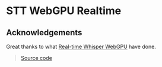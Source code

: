 # STT WebGPU Realtime

## Acknowledgements

Great thanks to what [Real-time Whisper WebGPU](https://huggingface.co/spaces/Xenova/realtime-whisper-webgpu) have done.

> [Source code](https://github.com/huggingface/transformers.js/tree/7a58d6e11968dd85dc87ce37b2ab37213165889a/examples/webgpu-whisper)
